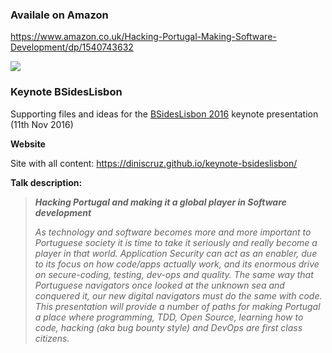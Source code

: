 ### Availale on Amazon

https://www.amazon.co.uk/Hacking-Portugal-Making-Software-Development/dp/1540743632

![](https://cloud.githubusercontent.com/assets/656739/20817040/57d156b8-b81d-11e6-932b-82a18379c5f7.png)

### Keynote BSidesLisbon

Supporting files and ideas for the [BSidesLisbon 2016](http://www.bsideslisbon.org/) keynote presentation (11th Nov 2016)

**Website**

Site with all content: https://diniscruz.github.io/keynote-bsideslisbon/

**Talk description:**

> _**Hacking Portugal and making it a global player in Software development**_
>
> _As technology and software becomes more and more important to Portuguese society it is time to take it seriously and really become a player in that world. Application Security can act as an enabler, due to its focus on how code/apps actually work, and its enormous drive on secure-coding, testing, dev-ops and quality. The same way that Portuguese navigators once looked at the unknown sea and conquered it, our new digital navigators must do the same with code. This presentation will provide a number of paths for making Portugal a place where programming, TDD, Open Source, learning how to code, hacking (aka bug bounty style) and DevOps are first class citizens._

